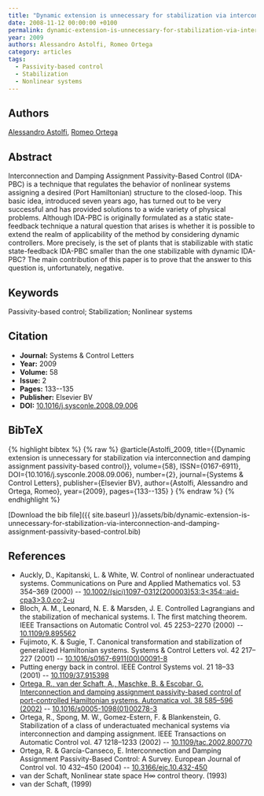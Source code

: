 ```yaml
---
title: "Dynamic extension is unnecessary for stabilization via interconnection and damping assignment passivity-based control"
date: 2008-11-12 00:00:00 +0100
permalink: dynamic-extension-is-unnecessary-for-stabilization-via-interconnection-and-damping-assignment-passivity-based-control
year: 2009
authors: Alessandro Astolfi, Romeo Ortega
category: articles
tags:
  - Passivity-based control
  - Stabilization
  - Nonlinear systems
---
```

 
## Authors
[Alessandro Astolfi](authors/alessandro-astolfi), [Romeo Ortega](authors/romeo-ortega)
 
## Abstract
Interconnection and Damping Assignment Passivity-Based Control (IDA-PBC) is a technique that regulates the behavior of nonlinear systems assigning a desired (Port Hamiltonian) structure to the closed-loop. This basic idea, introduced seven years ago, has turned out to be very successful and has provided solutions to a wide variety of physical problems. Although IDA-PBC is originally formulated as a static state-feedback technique a natural question that arises is whether it is possible to extend the realm of applicability of the method by considering dynamic controllers. More precisely, is the set of plants that is stabilizable with static state-feedback IDA-PBC smaller than the one stabilizable with dynamic IDA-PBC? The main contribution of this paper is to prove that the answer to this question is, unfortunately, negative.
 
## Keywords
Passivity-based control; Stabilization; Nonlinear systems
 
## Citation
- **Journal:** Systems &amp; Control Letters
- **Year:** 2009
- **Volume:** 58
- **Issue:** 2
- **Pages:** 133--135
- **Publisher:** Elsevier BV
- **DOI:** [10.1016/j.sysconle.2008.09.006](https://doi.org/10.1016/j.sysconle.2008.09.006)
 
## BibTeX
{% highlight bibtex %}
{% raw %}
@article{Astolfi_2009,
  title={{Dynamic extension is unnecessary for stabilization via interconnection and damping assignment passivity-based control}},
  volume={58},
  ISSN={0167-6911},
  DOI={10.1016/j.sysconle.2008.09.006},
  number={2},
  journal={Systems &amp; Control Letters},
  publisher={Elsevier BV},
  author={Astolfi, Alessandro and Ortega, Romeo},
  year={2009},
  pages={133--135}
}
{% endraw %}
{% endhighlight %}
 
[Download the bib file]({{ site.baseurl }}/assets/bib/dynamic-extension-is-unnecessary-for-stabilization-via-interconnection-and-damping-assignment-passivity-based-control.bib)
 
## References
- Auckly, D., Kapitanski, L. & White, W. Control of nonlinear underactuated systems. Communications on Pure and Applied Mathematics vol. 53 354–369 (2000) -- [10.1002/(sici)1097-0312(200003)53:3<354::aid-cpa3>3.0.co;2-u](https://doi.org/10.1002/(sici)1097-0312(200003)53:3<354::aid-cpa3>3.0.co;2-u)
- Bloch, A. M., Leonard, N. E. & Marsden, J. E. Controlled Lagrangians and the stabilization of mechanical systems. I. The first matching theorem. IEEE Transactions on Automatic Control vol. 45 2253–2270 (2000) -- [10.1109/9.895562](https://doi.org/10.1109/9.895562)
- Fujimoto, K. & Sugie, T. Canonical transformation and stabilization of generalized Hamiltonian systems. Systems &amp; Control Letters vol. 42 217–227 (2001) -- [10.1016/s0167-6911(00)00091-8](https://doi.org/10.1016/s0167-6911(00)00091-8)
- Putting energy back in control. IEEE Control Systems vol. 21 18–33 (2001) -- [10.1109/37.915398](https://doi.org/10.1109/37.915398)
- [Ortega, R., van der Schaft, A., Maschke, B. & Escobar, G. Interconnection and damping assignment passivity-based control of port-controlled Hamiltonian systems. Automatica vol. 38 585–596 (2002)](interconnection-and-damping-assignment-passivity-based-control-of-port-controlled-hamiltonian-systems) -- [10.1016/s0005-1098(01)00278-3](https://doi.org/10.1016/s0005-1098(01)00278-3)
- Ortega, R., Spong, M. W., Gomez-Estern, F. & Blankenstein, G. Stabilization of a class of underactuated mechanical systems via interconnection and damping assignment. IEEE Transactions on Automatic Control vol. 47 1218–1233 (2002) -- [10.1109/tac.2002.800770](https://doi.org/10.1109/tac.2002.800770)
- Ortega, R. & García-Canseco, E. Interconnection and Damping Assignment Passivity-Based Control: A Survey. European Journal of Control vol. 10 432–450 (2004) -- [10.3166/ejc.10.432-450](https://doi.org/10.3166/ejc.10.432-450)
- van der Schaft, Nonlinear state space H∞ control theory. (1993)
- van der Schaft, (1999)

